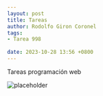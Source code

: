 ```yaml
---
layout: post
title: Tareas
author: Rodolfo Giron Coronel
tags:
- Tarea 998
  
date: 2023-10-28 13:56 +0800
---
```

Tareas programación web



![placeholder](https://scontent.fcun1-1.fna.fbcdn.net/v/t39.30808-6/406397994_6767233663374716_5275079330000210128_n.jpg?_nc_cat=110&ccb=1-7&_nc_sid=3635dc&_nc_ohc=1bpuq1rBMkMAX88lVbZ&_nc_ht=scontent.fcun1-1.fna&oh=00_AfCH9pSbovaFTWdYvXQqcACHUtPqv93AlPPHMi258tnm3A&oe=656D5F9B)
